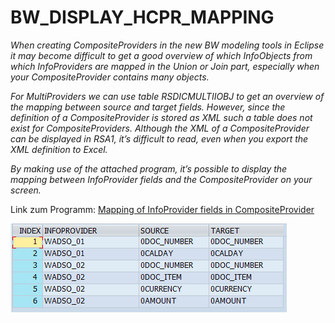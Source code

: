 # BW_DISPLAY_HCPR_MAPPING

*When creating CompositeProviders in the new BW modeling tools in Eclipse it may become difficult to get a good overview of which InfoObjects from which InfoProviders are mapped in the Union or Join part, especially when your CompositeProvider contains many objects.*

*For MultiProviders we can use table RSDICMULTIIOBJ to get an overview of the mapping between source and target fields. However, since the definition of a CompositeProvider is stored as XML such a table does not exist for CompositeProviders. Although the XML of a CompositeProvider can be displayed in RSA1, ít’s difficult to read, even when you export the XML definition to Excel.*

*By making use of the attached program, it’s possible to display the mapping between InfoProvider fields and the CompositeProvider on your screen.*

Link zum Programm: [Mapping of InfoProvider fields in CompositeProvider](https://blogs.sap.com/2016/03/04/mapping-of-infoprovider-fields-in-compositeprovider/)

![](img/output-hcpr-program.png)
